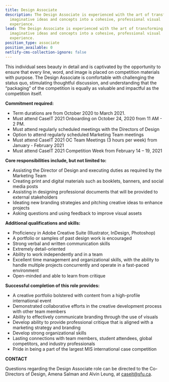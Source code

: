 ```yaml
---
title: Design Associate
description: The Design Associate is experienced with the art of transforming
  imaginative ideas and concepts into a cohesive, professional visual
  experience.
lead: The Design Associate is experienced with the art of transforming
  imaginative ideas and concepts into a cohesive, professional visual
  experience.
position_type: associate
position_available: 0
netlify-cms-collection-ignore: false
---
```


This individual sees beauty in detail and is captivated by the opportunity to ensure that every line, word, and image is placed on competition materials with purpose. The Design Associate is comfortable with challenging the status quo, stimulating thoughtful discussion, and understanding that the “packaging” of the competition is equally as valuable and impactful as the competition itself.

**Commitment required:**

- Term durations are from October 2020 to March 2021.
- Must attend CaseIT 2021 Onboarding on October 24, 2020 from 11 AM - 2 PM.
- Must attend regularly scheduled meetings with the Directors of Design
- Option to attend regularly scheduled Marketing Team meetings
- Must attend CaseIT 2021 OC Team Meetings (3 hours per week) from January - February 2021
- Must attend CaseIT 2021 Competition Week from February 14 – 19, 2021

**Core responsibilities include, but not limited to:**

- Assisting the Director of Design and executing duties as required by the Marketing Team
- Creating print and digital materials such as booklets, banners, and social media posts
- Assisting in designing professional documents that will be provided to external stakeholders
- Ideating new branding strategies and pitching creative ideas to enhance projects
- Asking questions and using feedback to improve visual assets

**Additional qualifications and skills:**

- Proficiency in Adobe Creative Suite (Illustrator, InDesign, Photoshop)
- A portfolio or samples of past design work is encouraged
- Strong verbal and written communication skills
- Extremely detail-oriented
- Ability to work independently and in a team
- Excellent time management and organizational skills, with the ability to handle multiple projects concurrently and operate in a fast-paced environment
- Open-minded and able to learn from critique

**Successful completion of this role provides:**

- A creative portfolio bolstered with content from a high-profile international event
- Demonstrated collaborative efforts in the creative development process with other team members
- Ability to effectively communicate branding through the use of visuals
- Develop ability to provide professional critique that is aligned with a marketing strategy and branding
- Develop strong organizational skills
- Lasting connections with team members, student attendees, global competitors, and industry professionals
- Pride in being a part of the largest MIS international case competition

**CONTACT**

Questions regarding the Design Associate role can be directed to the Co-Directors of Design, Amena Salman and Alvin Leung, at caseit@sfu.ca.
